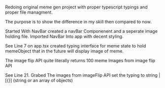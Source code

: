 Redoing original meme gen project with proper typescript typings and proper file managment.

The purpose is to show the difference in my skill then compared to now.

Started With NavBar created a navBar Componenent and a seperate image holding file. Imported NavBar Into app with decent styling.

See Line 7 on app.tsx created typing interface for meme state to hold memeObject that in the future will display image of meme.

The image flip API quite literally returns 100 meme Images from image flip API

See Line 21. Grabed The images from imageFlip API set the typing to string | [{}] (string or an array of objects)